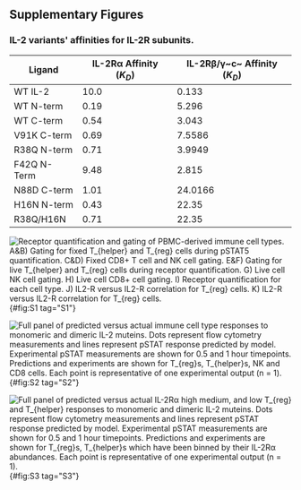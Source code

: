 ## Supplementary Figures

### IL-2 variants' affinities for IL-2R subunits.


|    Ligand      	|    IL-2Rα Affinity ($K_D$)	|    IL-2Rβ/γ~c~ Affinity ($K_D$)         	| 
|--------------------------	|--------------	|--------------------------	|
|    WT IL-2      	|    10.0   	|    0.133	|
|    WT N-term        	|    0.19   	|    5.296	|
|    WT C-term        	|    0.54   	|    3.043	|
|    V91K C-term       	|    0.69   	|    7.5586	|
|    R38Q N-term       	|    0.71   	|    3.9949	|
|    F42Q N-Term        	|    9.48   	|    2.815	|
|    N88D C-term        	|    1.01   	|    24.0166	|
|    H16N N-term        	|    0.43   	|    22.35	|
|    R38Q/H16N       	|    0.71   	|    22.35	|

![**Receptor quantification and gating of PBMC-derived immune cell types.** A&B) Gating for fixed $T_{helper}$ and $T_{reg}$ cells during pSTAT5 quantification. C&D) Fixed CD8+ T cell and NK cell gating. E&F) Gating for live $T_{helper}$ and $T_{reg}$ cells during receptor quantification. G) Live cell NK cell gating. H) Live cell CD8+ cell gating. I) Receptor quantification for each cell type. J) IL2-R versus IL2-R correlation for $T_{reg}$ cells. K) IL2-R versus IL2-R correlation for $T_{reg}$ cells.](./output/figureS1.svg){#fig:S1 tag="S1"}

![**Full panel of predicted versus actual immune cell type responses to monomeric and dimeric IL-2 muteins.** Dots represent flow cytometry measurements and lines represent pSTAT response predicted by model. Experimental pSTAT measurements are shown for 0.5 and 1 hour timepoints. Predictions and experiments are shown for $T_{reg}$s, $T_{helper}$s, NK and CD8 cells. Each point is representative of one experimental output (n = 1).](./output/figureS2.svg){#fig:S2 tag="S2"}

![**Full panel of predicted versus actual IL-2Rα high medium, and low $T_{reg}$ and $T_{helper}$ responses to monomeric and dimeric IL-2 muteins.** Dots represent flow cytometry measurements and lines represent pSTAT response predicted by model. Experimental pSTAT measurements are shown for 0.5 and 1 hour timepoints. Predictions and experiments are shown for $T_{reg}$s, $T_{helper}$s which have been binned by their IL-2Rα abundances. Each point is representative of one experimental output (n = 1).](./output/figureS3.svg){#fig:S3 tag="S3"}
